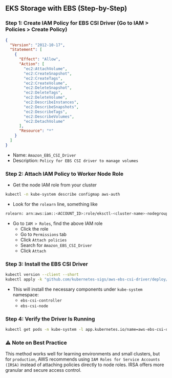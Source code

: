 ## EKS Storage with EBS (Step-by-Step)

### Step 1: Create IAM Policy for EBS CSI Driver (Go to IAM > Policies > Create Policy)

```json
{
  "Version": "2012-10-17",
  "Statement": [
    {
      "Effect": "Allow",
      "Action": [
        "ec2:AttachVolume",
        "ec2:CreateSnapshot",
        "ec2:CreateTags",
        "ec2:CreateVolume",
        "ec2:DeleteSnapshot",
        "ec2:DeleteTags",
        "ec2:DeleteVolume",
        "ec2:DescribeInstances",
        "ec2:DescribeSnapshots",
        "ec2:DescribeTags",
        "ec2:DescribeVolumes",
        "ec2:DetachVolume"
      ],
      "Resource": "*"
    }
  ]
}
```

- Name: `Amazon_EBS_CSI_Driver`
- Description: `Policy for EBS CSI driver to manage volumes`

### Step 2: Attach IAM Policy to Worker Node Role

- Get the node IAM role from your cluster

```bash
kubectl -n kube-system describe configmap aws-auth
```

- Look for the `rolearn` line, something like

```bash
rolearn: arn:aws:iam::<ACCOUNT_ID>:role/eksctl-<cluster-name>-nodegroup-NodeInstanceRole-XXXXX
```

- Go to `IAM > Roles`, find the above IAM role
  - Click the role
  - Go to `Permissions` tab
  - Click `Attach policies`
  - Search for `Amazon_EBS_CSI_Driver`
  - Click `Attach`

### Step 3: Install the EBS CSI Driver

```bash
kubectl version --client --short
kubectl apply -k "github.com/kubernetes-sigs/aws-ebs-csi-driver/deploy/kubernetes/overlays/stable/?ref=master"
```

- This will install the necessary components under `kube-system` namespace:
  - `ebs-csi-controller`
  - `ebs-csi-node`

### Step 4: Verify the Driver Is Running

```bash
kubectl get pods -n kube-system -l app.kubernetes.io/name=aws-ebs-csi-driver
```

### ⚠️ Note on Best Practice
This method works well for learning environments and small clusters, but for `production`, AWS recommends using `IAM Roles for Service Accounts (IRSA)` instead of attaching policies directly to node roles. IRSA offers more granular and secure access control.
